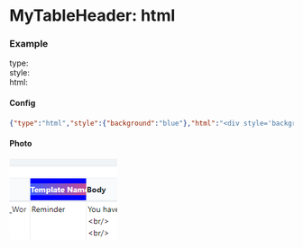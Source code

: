 # MyTableHeader: html

### Example
type:  
style:  
html:  
#### Config

```json
{"type":"html","style":{"background":"blue"},"html":"<div style='background:linear-gradient(90deg, rgba(63,94,251,1) 0%, rgba(252,70,107,1) 100%);color:#fff;'><div style=';color:#fff;'>Template Name1234</div></div>"}
```

#### Photo

![](../../.gitbook/assets/MTHhtml.png)
